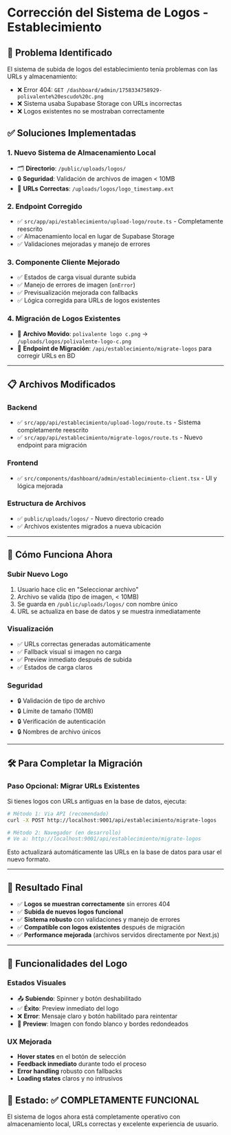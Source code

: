 # Corrección del Sistema de Logos - Establecimiento

## 🚨 **Problema Identificado**

El sistema de subida de logos del establecimiento tenía problemas con las URLs y almacenamiento:

- ❌ Error 404: `GET /dashboard/admin/1758334758929-polivalente%20escudo%20c.png`
- ❌ Sistema usaba Supabase Storage con URLs incorrectas
- ❌ Logos existentes no se mostraban correctamente

## ✅ **Soluciones Implementadas**

### 1. **Nuevo Sistema de Almacenamiento Local**
- 🗂️ **Directorio**: `/public/uploads/logos/`
- 🔒 **Seguridad**: Validación de archivos de imagen < 10MB
- 🎯 **URLs Correctas**: `/uploads/logos/logo_timestamp.ext`

### 2. **Endpoint Corregido**
- ✅ `src/app/api/establecimiento/upload-logo/route.ts` - Completamente reescrito
- ✅ Almacenamiento local en lugar de Supabase Storage
- ✅ Validaciones mejoradas y manejo de errores

### 3. **Componente Cliente Mejorado**
- ✅ Estados de carga visual durante subida
- ✅ Manejo de errores de imagen (`onError`)
- ✅ Previsualización mejorada con fallbacks
- ✅ Lógica corregida para URLs de logos existentes

### 4. **Migración de Logos Existentes**
- 🔧 **Archivo Movido**: `polivalente logo c.png` → `/uploads/logos/polivalente-logo-c.png`
- 🔧 **Endpoint de Migración**: `/api/establecimiento/migrate-logos` para corregir URLs en BD

---

## 📋 **Archivos Modificados**

### Backend
- ✅ `src/app/api/establecimiento/upload-logo/route.ts` - Sistema completamente reescrito
- ✅ `src/app/api/establecimiento/migrate-logos/route.ts` - Nuevo endpoint para migración

### Frontend  
- ✅ `src/components/dashboard/admin/establecimiento-client.tsx` - UI y lógica mejorada

### Estructura de Archivos
- ✅ `public/uploads/logos/` - Nuevo directorio creado
- ✅ Archivos existentes migrados a nueva ubicación

---

## 🚀 **Cómo Funciona Ahora**

### Subir Nuevo Logo
1. Usuario hace clic en "Seleccionar archivo"
2. Archivo se valida (tipo de imagen, < 10MB)
3. Se guarda en `/public/uploads/logos/` con nombre único
4. URL se actualiza en base de datos y se muestra inmediatamente

### Visualización
- ✅ URLs correctas generadas automáticamente
- ✅ Fallback visual si imagen no carga
- ✅ Preview inmediato después de subida
- ✅ Estados de carga claros

### Seguridad
- 🔒 Validación de tipo de archivo
- 🔒 Límite de tamaño (10MB)
- 🔒 Verificación de autenticación
- 🔒 Nombres de archivo únicos

---

## 🛠️ **Para Completar la Migración**

### Paso Opcional: Migrar URLs Existentes
Si tienes logos con URLs antiguas en la base de datos, ejecuta:

```bash
# Método 1: Via API (recomendado)
curl -X POST http://localhost:9001/api/establecimiento/migrate-logos

# Método 2: Navegador (en desarrollo)
# Ve a: http://localhost:9001/api/establecimiento/migrate-logos
```

Esto actualizará automáticamente las URLs en la base de datos para usar el nuevo formato.

---

## 🎯 **Resultado Final**

- ✅ **Logos se muestran correctamente** sin errores 404
- ✅ **Subida de nuevos logos funcional**
- ✅ **Sistema robusto** con validaciones y manejo de errores
- ✅ **Compatible con logos existentes** después de migración
- ✅ **Performance mejorada** (archivos servidos directamente por Next.js)

---

## 📱 **Funcionalidades del Logo**

### Estados Visuales
- 📤 **Subiendo**: Spinner y botón deshabilitado
- ✅ **Éxito**: Preview inmediato del logo
- ❌ **Error**: Mensaje claro y botón habilitado para reintentar
- 👀 **Preview**: Imagen con fondo blanco y bordes redondeados

### UX Mejorada
- **Hover states** en el botón de selección
- **Feedback inmediato** durante todo el proceso
- **Error handling** robusto con fallbacks
- **Loading states** claros y no intrusivos

## 🎉 **Estado: ✅ COMPLETAMENTE FUNCIONAL**

El sistema de logos ahora está completamente operativo con almacenamiento local, URLs correctas y excelente experiencia de usuario.